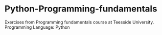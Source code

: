 # Python-Programming-fundamentals

Exercises from Programming fundamentals course at Teesside University. Programming Language: Python
